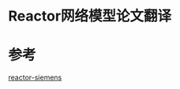 # Reactor网络模型论文翻译

# 参考
[reactor-siemens](https%3A%2F%2Fwww.dre.vanderbilt.edu%2F~schmidt%2FPDF%2Freactor-siemens.pdf)